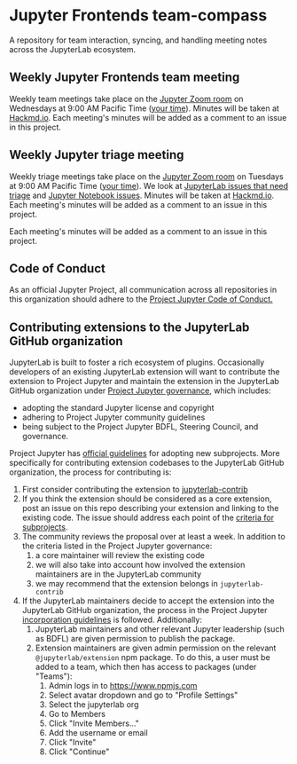 # Jupyter Frontends team-compass

A repository for team interaction, syncing, and handling meeting notes across the JupyterLab ecosystem.

## Weekly Jupyter Frontends team meeting
Weekly team meetings take place on the [Jupyter Zoom room](https://zoom.us/j/95228013874?pwd=Ep7HIk8t9JP6VToxt1Wj4P7K5PshC0.1) on Wednesdays at 9:00 AM Pacific Time ([your time](https://www.thetimezoneconverter.com/?t=9%3A00%20am&tz=San%20Francisco)). Minutes will be taken at [Hackmd.io](https://hackmd.io/Y7fBMQPSQ1C08SDGI-fwtg). Each meeting's minutes will be added as a comment to an issue in this project.

## Weekly Jupyter triage meeting
Weekly triage meetings take place on the [Jupyter Zoom room](https://zoom.us/j/95228013874?pwd=Ep7HIk8t9JP6VToxt1Wj4P7K5PshC0.1) on Tuesdays at 9:00 AM Pacific Time ([your time](https://www.thetimezoneconverter.com/?t=9%3A00%20am&tz=San%20Francisco)). We look at [JupyterLab issues that need triage](https://github.com/jupyterlab/jupyterlab/labels/status%3ANeeds%20Triage) and [Jupyter Notebook issues](https://github.com/jupyter/notebook/issues/). Minutes will be taken at [Hackmd.io](https://hackmd.io/HaQ3S_nPSbqaRtk9rj59iA). Each meeting's minutes will be added as a comment to an issue in this project.

Each meeting's minutes will be added as a comment to an issue in this project.

## Code of Conduct
As an official Jupyter Project, all communication across all repositories in this organization should adhere to the [Project Jupyter Code of Conduct.](https://github.com/jupyter/governance/blob/master/conduct/code_of_conduct.md)

## Contributing extensions to the JupyterLab GitHub organization

JupyterLab is built to foster a rich ecosystem of plugins. Occasionally developers of an existing JupyterLab extension will want to contribute the extension to Project Jupyter and maintain the extension in the JupyterLab GitHub organization under [Project Jupyter governance](https://github.com/jupyter/governance), which includes:

* adopting the standard Jupyter license and copyright
* adhering to Project Jupyter community guidelines
* being subject to the Project Jupyter BDFL, Steering Council, and governance.

Project Jupyter has [official guidelines](https://github.com/jupyter/governance/blob/master/newsubprojects.md) for adopting new subprojects. More specifically for contributing extension codebases to the JupyterLab GitHub organization, the process for contributing is:

1. First consider contributing the extension to [jupyterlab-contrib](https://github.com/jupyterlab-contrib)
2. If you think the extension should be considered as a core extension, post an issue on this repo describing your extension and linking to the existing code. The issue should address each point of the [criteria for subprojects](https://github.com/jupyter/governance/blob/master/newsubprojects.md#criteria-for-official-subprojects).
3. The community reviews the proposal over at least a week. In addition to the criteria listed in the Project Jupyter governance:
   1. a core maintainer will review the existing code
   2. we will also take into account how involved the extension maintainers are in the JupyterLab community
   3. we may recommend that the extension belongs in `jupyterlab-contrib`
4. If the JupyterLab maintainers decide to accept the extension into the JupyterLab GitHub organization, the process in the Project Jupyter [incorporation guidelines](https://github.com/jupyter/governance/blob/master/newsubprojects.md#incorporation) is followed. Additionally:
   1. JupyterLab maintainers and other relevant Jupyter leadership (such as BDFL) are given permission to publish the package.
   2. Extension maintainers are given admin permission on the relevant `@jupyterlab/extension` npm package. To do this, a user must be added to a team, which then has access to packages (under "Teams"):
      1. Admin logs in to https://www.npmjs.com
      2. Select avatar dropdown and go to "Profile Settings"
      3. Select the jupyterlab org
      4. Go to Members
      5. Click "Invite Members..."
      6. Add the username or email
      7. Click "Invite"
      8. Click "Continue"
